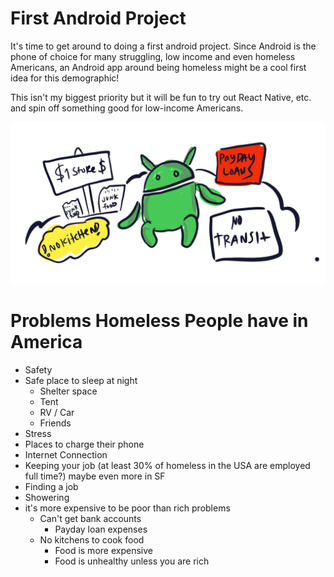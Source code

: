 # First Android Project

It's time to get around to doing a first android project. Since Android is the phone of choice for many struggling, low income and even homeless Americans, an Android app around being homeless might be a cool first idea for this demographic!

This isn't my biggest priority but it will be fun to try out React Native, etc. and spin off something good for low-income Americans.

![images/homeless.PNG](images/homeless.PNG)

# Problems Homeless People have in America
* Safety
* Safe place to sleep at night
  * Shelter space
  * Tent
  * RV / Car
  * Friends 
* Stress 
* Places to charge their phone
* Internet Connection
* Keeping your job (at least 30% of homeless in the USA are employed full time?) maybe even more in SF
* Finding a job
* Showering
* it's more expensive to be poor than rich problems
  * Can't get bank accounts
    * Payday loan expenses 
  * No kitchens to cook food
    * Food is more expensive
    * Food is unhealthy unless you are rich  